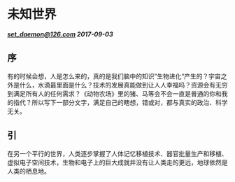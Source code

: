 # 未知世界

***set_daemon@126.com  2017-09-03***



## 序

有的时候会想，人是怎么来的，真的是我们脑中的知识”生物进化“产生的？宇宙之外是什么，水滴最里面是什么？技术的发展真能做到让人人幸福吗？资源会有无穷到满足所有人的任何需求？《动物农场》里的猪、马等会不会一直是普通的你和我的指代？所以写下一部分文字，满足自己的瞎想，错或对，都与真实的政治、科学无关。



## 引

在另一个平行的世界，人类逐步掌握了人体记忆移植技术、器官批量生产和移植、虚拟电子空间技术，生物和电子上的巨大成就并没有让人类走的更远，地球依然是人类的栖息地。



